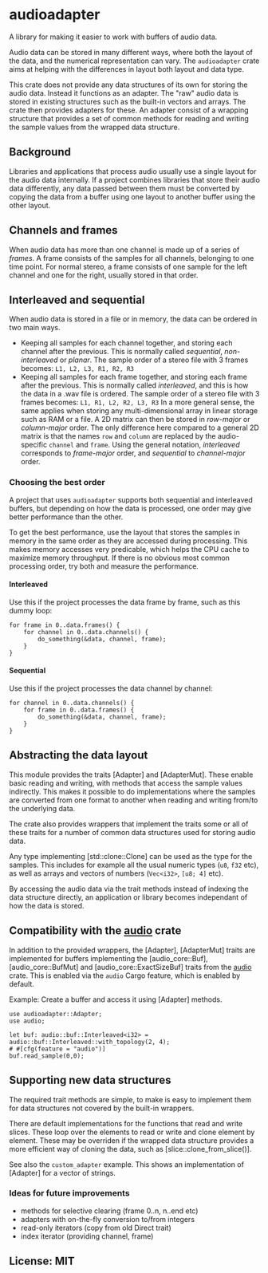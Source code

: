 # audioadapter

A library for making it easier to work with buffers of audio data.

Audio data can be stored in many different ways,
where both the layout of the data, and the numerical representation can vary.
The `audioadapter` crate aims at helping with the differences
in layout both layout and data type.

This crate does not provide any data structures of its own
for storing the audio data.
Instead it functions as an adapter.
The "raw" audio data is stored in existing structures
such as the built-in vectors and arrays.
The crate then provides adapters for these.
An adapter consist of a wrapping structure that provides
a set of common methods for reading and writing the sample values
from the wrapped data structure. 


## Background
Libraries and applications that process audio usually use
a single layout for the audio data internally.
If a project combines libraries that store their audio data differently,
any data passed between them must be converted
by copying the data from a buffer using one layout
to another buffer using the other layout.

## Channels and frames
When audio data has more than one channel is made up of a series of _frames_.
A frame consists of the samples for all channels, belonging to one time point.
For normal stereo, a frame consists of one sample for the left channel
and one for the right, usually stored in that order.

## Interleaved and sequential
When audio data is stored in a file or in memory,
the data can be ordered in two main ways.
- Keeping all samples for each channel together,
  and storing each channel after the previous.
  This is normally called _sequential_, _non-interleaved_ or _planar_.
  The sample order of a stereo file with 3 frames becomes:
  `L1, L2, L3, R1, R2, R3`
- Keeping all samples for each frame together,
  and storing each frame after the previous.
  This is normally called _interleaved_, and this is how the data in a .wav file is ordered.
  The sample order of a stereo file with 3 frames becomes:
  `L1, R1, L2, R2, L3, R3`
In a more general sense, the same applies when storing
any multi-dimensional array in linear storage such as RAM or a file.
A 2D matrix can then be stored in _row-major_ or _column-major_ order.
The only difference here compared to a general 2D matrix is that the names `row` and `column`
are replaced by the audio-specific `channel` and `frame`.
Using the general notation, _interleaved_ corresponds to _frame-major_ order,
and _sequential_ to _channel-major_ order.

### Choosing the best order
A project that uses `audioadapter` supports both sequential and interleaved buffers,
but depending on how the data is processed, one order may give better performance than the other.

To get the best performance, use the layout that stores the samples in memory
in the same order as they are accessed during processing.
This makes memory accesses very predicable, which helps the CPU cache to maximize memory throughput.
If there is no obvious most common processing order,
try both and measure the performance.

#### Interleaved
Use this if the project processes the data frame by frame, such as this dummy loop:
```ignore
for frame in 0..data.frames() {
    for channel in 0..data.channels() {
        do_something(&data, channel, frame);
    }
}
```

#### Sequential
Use this if the project processes the data channel by channel:
```ignore
for channel in 0..data.channels() {
    for frame in 0..data.frames() {
        do_something(&data, channel, frame);
    }
}
```

## Abstracting the data layout
This module provides the traits [Adapter] and [AdapterMut].
These enable basic reading and writing, with methods that access the sample values
indirectly.
This makes it possible to do implementations where the samples are converted
from one format to another when reading and writing from/to the underlying data.

The crate also provides wrappers that implement the traits some or all of these traits
for a number of common data structures used for storing audio data.

Any type implementing [std::clone::Clone] can be used as the type for the samples.
This includes for example all the usual numeric types (`u8`, `f32` etc),
as well as arrays and vectors of numbers (`Vec<i32>`, `[u8; 4]` etc). 

By accessing the audio data via the trait methods instead
of indexing the data structure directly,
an application or library becomes independant of how the data is stored.

## Compatibility with the [audio](https://crates.io/crates/audio) crate
In addition to the provided wrappers, the [Adapter], [AdapterMut] traits are implemented for
buffers implementing the [audio_core::Buf], [audio_core::BufMut] and [audio_core::ExactSizeBuf]
traits from the [audio](https://crates.io/crates/audio) crate.
This is enabled via the `audio` Cargo feature, which is enabled by default.

Example: Create a buffer and access it using [Adapter] methods.
```
use audioadapter::Adapter;
use audio;

let buf: audio::buf::Interleaved<i32> = audio::buf::Interleaved::with_topology(2, 4);
# #[cfg(feature = "audio")]
buf.read_sample(0,0);
```


## Supporting new data structures
The required trait methods are simple, to make is easy to implement them for
data structures not covered by the built-in wrappers.

There are default implementations for the functions that read and write slices.
These loop over the elements to read or write and clone element by element.
These may be overriden if the wrapped data structure provides a more efficient way
of cloning the data, such as [slice::clone_from_slice()].

See also the `custom_adapter` example.
This shows an implementation of [Adapter]
for a vector of strings.

### Ideas for future improvements
- methods for selective clearing (frame 0..n, n..end etc)
- adapters with on-the-fly conversion to/from integers
- read-only iterators (copy from old Direct trait)
- index iterator (providing channel, frame)

## License: MIT
